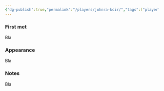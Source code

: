 ```yaml
---
{"dg-publish":true,"permalink":"/players/johnra-kcir/","tags":["player"],"noteIcon":"player","created":"2023-12-30T13:32:46.746+01:00","updated":"2024-01-06T10:02:18.198+01:00"}
---
```


### First met
Bla
### Appearance
Bla
### Notes
Bla